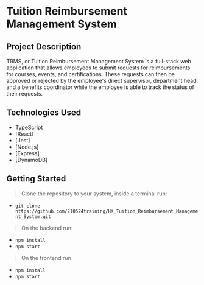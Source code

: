 # Tuition Reimbursement Management System

## Project Description

TRMS, or Tuition Reimbursement Management System is a full-stack web application that allows employees to submit requests for reimbursements for courses, events, and certifications. These requests can then be approved or rejected by the employee's direct supervisor, department head, and a benefits coordinator while the employee is able to track the status of their requests.

## Technologies Used

* TypeScript
* [React]
* [Jest]
* [Node.js]
* [Express]
* [DynamoDB]


## Getting Started
   
> Clone the repository to your system, inside a terminal run:
- `git clone https://github.com/210524training/HK_Tuition_Reimbursement_Management_System.git`
> On the backend run:
- `npm install`
- `npm start`
> On the frontend run
- `npm install`
- `npm start`
